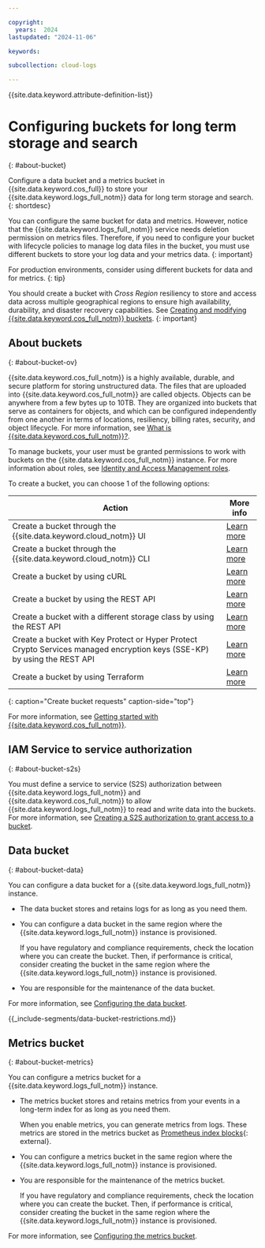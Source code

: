 ```yaml
---

copyright:
  years:  2024
lastupdated: "2024-11-06"

keywords:

subcollection: cloud-logs

---
```


{{site.data.keyword.attribute-definition-list}}


# Configuring buckets for long term storage and search
{: #about-bucket}

Configure a data bucket and a metrics bucket in {{site.data.keyword.cos_full}} to store your {{site.data.keyword.logs_full_notm}} data for long term storage and search.
{: shortdesc}

You can configure the same bucket for data and metrics. However, notice that the {{site.data.keyword.logs_full_notm}} service needs deletion permission on metrics files. Therefore, if you need to configure your bucket with lifecycle policies to manage log data files in the bucket, you must use different buckets to store your log data and your metrics data.
{: important}

For production environments, consider using different buckets for data and for metrics.
{: tip}

You should create a bucket with _Cross Region_ resiliency to store and access data across multiple geographical regions to ensure high availability, durability, and disaster recovery capabilities. See [Creating and modifying {{site.data.keyword.cos_full_notm}} buckets](/docs/cloud-object-storage?topic=cloud-object-storage-endpoints#endpoints-geo).
{: important}


## About buckets
{: #about-bucket-ov}

{{site.data.keyword.cos_full_notm}} is a highly available, durable, and secure platform for storing unstructured data. The files that are uploaded into {{site.data.keyword.cos_full_notm}} are called objects. Objects can be anywhere from a few bytes up to 10TB. They are organized into buckets that serve as containers for objects, and which can be configured independently from one another in terms of locations, resiliency, billing rates, security, and object lifecycle. For more information, see [What is {{site.data.keyword.cos_full_notm}}?](/docs/cloud-object-storage?topic=cloud-object-storage-about-cloud-object-storage).

To manage buckets, your user must be granted permissions to work with buckets on the {{site.data.keyword.cos_full_notm}} instance. For more information about roles, see [Identity and Access Management roles](/docs/cloud-object-storage?topic=cloud-object-storage-iam).

To create a bucket, you can choose 1 of the following options:

| Action             | More info |
|--------------------|-----------|
| Create a bucket through the {{site.data.keyword.cloud_notm}} UI | [Learn more](/docs/atracker?topic=atracker-cos#cos_create_bucket_ui) |
| Create a bucket through the {{site.data.keyword.cloud_notm}} CLI | [Learn more](/docs/cloud-object-storage-cli-plugin?topic=cloud-object-storage-cli-plugin-ic-cos-cli#ic-create-bucket) |
| Create a bucket by using cURL | [Learn more](/docs/cloud-object-storage?topic=cloud-object-storage-curl#curl-add-bucket) |
| Create a bucket by using the REST API | [Learn more](/docs/cloud-object-storage?topic=cloud-object-storage-compatibility-api-bucket-operations#compatibility-api-new-bucket) |
| Create a bucket with a different storage class by using the REST API| [Learn more](/docs/cloud-object-storage?topic=cloud-object-storage-compatibility-api-bucket-operations#compatibility-api-storage-class) |
| Create a bucket with Key Protect or Hyper Protect Crypto Services managed encryption keys (SSE-KP) by using the REST API | [Learn more](/docs/cloud-object-storage?topic=cloud-object-storage-compatibility-api-bucket-operations#compatibility-api-key-protect) |
| Create a bucket by using Terraform | [Learn more](/docs/ibm-cloud-provider-for-terraform?topic=ibm-cloud-provider-for-terraform-provider-template#storage-templates) |
{: caption="Create bucket requests" caption-side="top"}

For more information, see [Getting started with {{site.data.keyword.cos_full_notm}}](/docs/cloud-object-storage?topic=cloud-object-storage-getting-started-cloud-object-storage).



## IAM Service to service authorization
{: #about-bucket-s2s}

You must define a service to service (S2S) authorization between {{site.data.keyword.logs_full_notm}} and {{site.data.keyword.cos_full_notm}} to allow {{site.data.keyword.logs_full_notm}} to read and write data into the buckets. For more information, see [Creating a S2S authorization to grant access to a bucket](/docs/cloud-logs?topic=cloud-logs-iam-service-auth-cos).


## Data bucket
{: #about-bucket-data}

You can configure a data bucket for a {{site.data.keyword.logs_full_notm}} instance.

- The data bucket stores and retains logs for as long as you need them.

- You can configure a data bucket in the same region where the {{site.data.keyword.logs_full_notm}} instance is provisioned.

    If you have regulatory and compliance requirements, check the location where you can create the bucket. Then, if performance is critical, consider creating the bucket in the same region where the {{site.data.keyword.logs_full_notm}} instance is provisioned.

- You are responsible for the maintenance of the data bucket.

For more information, see [Configuring the data bucket](/docs/cloud-logs?topic=cloud-logs-configure-data-bucket).


{{_include-segments/data-bucket-restrictions.md}}

## Metrics bucket
{: #about-bucket-metrics}

You can configure a metrics bucket for a {{site.data.keyword.logs_full_notm}} instance.

- The metrics bucket stores and retains metrics from your events in a long-term index for as long as you need them.

    When you enable metrics, you can generate metrics from logs. These metrics are stored in the metrics bucket as [Prometheus index blocks](https://github.com/prometheus/prometheus/blob/main/tsdb/docs/format/index.md){: external}.

- You can configure a metrics bucket in the same region where the {{site.data.keyword.logs_full_notm}} instance is provisioned.

- You are responsible for the maintenance of the metrics bucket.

    If you have regulatory and compliance requirements, check the location where you can create the bucket. Then, if performance is critical, consider creating the bucket in the same region where the {{site.data.keyword.logs_full_notm}} instance is provisioned.

For more information, see [Configuring the metrics bucket](/docs/cloud-logs?topic=cloud-logs-configure-metrics-bucket).
